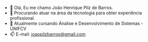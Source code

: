 - 👋 Olá, Eu me chamo João Henrique Pilz de Barros.
- 👀 Procurando atuar na área da tecnologia para obter experiência profissional.
- 🌱 Atualmente cursando Ánalise e Desenvolvimento de Sistemas - UNIFCV
- 📫 E-mail: joaopilzbarros@gmail.com

<!---
rabros/rabros is a ✨ special ✨ repository because its `README.md` (this file) appears on your GitHub profile.
You can click the Preview link to take a look at your changes.
--->
